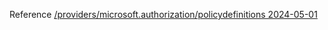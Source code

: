 Reference [/providers/microsoft.authorization/policydefinitions 2024-05-01](/Resources/mgmt-plane/L3Byb3ZpZGVycy9taWNyb3NvZnQuYXV0aG9yaXphdGlvbi9wb2xpY3lkZWZpbml0aW9ucw==/2024-05-01.xml)
